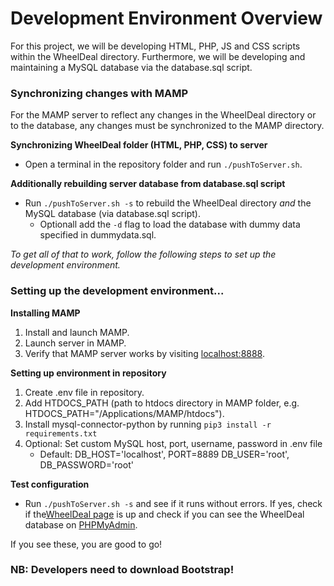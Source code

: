 # Development Environment Overview
For this project, we will be developing HTML, PHP, JS and CSS scripts within the WheelDeal directory. 
Furthermore, we will be developing and maintaining a MySQL database via the database.sql script.

### Synchronizing changes with MAMP
For the MAMP server to reflect any changes in the WheelDeal directory or to the database, any changes must be synchronized to the MAMP directory.


**Synchronizing WheelDeal folder (HTML, PHP, CSS) to server**
- Open a terminal in the repository folder and run `./pushToServer.sh`.


**Additionally rebuilding server database from database.sql script**
- Run `./pushToServer.sh -s` to rebuild the WheelDeal directory *and* the MySQL database (via database.sql script).
    - Optionall add the `-d` flag to load the database with dummy data specified in dummydata.sql.


*To get all of that to work, follow the following steps to set up the development environment.*

### Setting up the development environment...
**Installing MAMP**
1. Install and launch MAMP.
2. Launch server in MAMP.
3. Verify that MAMP server works by visiting [localhost:8888](http://localhost:8888).

**Setting up environment in repository**
1. Create .env file in repository.
2. Add HTDOCS_PATH (path to htdocs directory in MAMP folder, e.g. HTDOCS_PATH="/Applications/MAMP/htdocs").
3. Install mysql-connector-python by running `pip3 install -r requirements.txt`
4. Optional: Set custom MySQL host, port, username, password in .env file
    - Default: DB_HOST='localhost', PORT=8889 DB_USER='root', DB_PASSWORD='root'


**Test configuration**
- Run `./pushToServer.sh -s` and see if it runs without errors. If yes, check if the[WheelDeal page](http://localhost:8888/WheelDeal) is up and check if you can see the WheelDeal database on [PHPMyAdmin](http://localhost:8889).


If you see these, you are good to go!

### NB: Developers need to download Bootstrap!